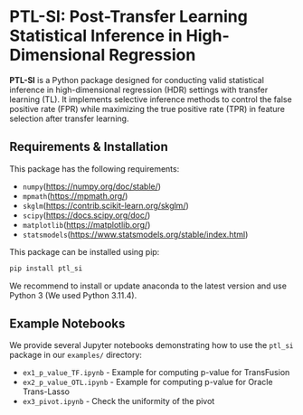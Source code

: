 # PTL-SI: Post-Transfer Learning Statistical Inference in High-Dimensional Regression
**PTL-SI** is a Python package designed for conducting valid statistical inference in high-dimensional regression (HDR) settings with transfer learning (TL). It implements selective inference methods to control the false positive rate (FPR) while maximizing the true positive rate (TPR) in feature selection after transfer learning.


## Requirements & Installation
This package has the following requirements:
- `numpy`(https://numpy.org/doc/stable/)
- `mpmath`(https://mpmath.org/)
- `skglm`(https://contrib.scikit-learn.org/skglm/)
- `scipy`(https://docs.scipy.org/doc/)
- `matplotlib`(https://matplotlib.org/)
- `statsmodels`(https://www.statsmodels.org/stable/index.html)


This package can be installed using pip:
```bash
pip install ptl_si
```

We recommend to install or update anaconda to the latest version and use Python 3 (We used Python 3.11.4).

## Example Notebooks
We provide several Jupyter notebooks demonstrating how to use the `ptl_si` package in our `examples/` directory:

  - `ex1_p_value_TF.ipynb` - Example for computing p-value for TransFusion
  - `ex2_p_value_OTL.ipynb` -  Example for computing p-value for Oracle Trans-Lasso
  - `ex3_pivot.ipynb` - Check the uniformity of the pivot
